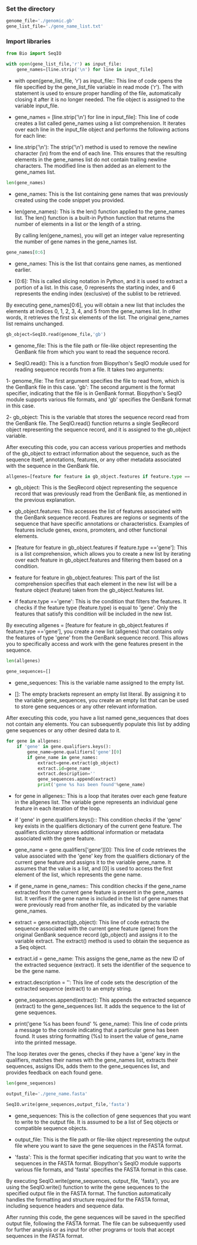 ### Set the directory

```python
genome_file='./genomic.gb'
gene_list_file='./gene_name_list.txt'
```

### Import libraries

```python
from Bio import SeqIO
```


```python
with open(gene_list_file,'r') as input_file:
    gene_names=[line.strip('\n') for line in input_file]
```

* with open(gene_list_file, 'r') as input_file:: This line of code opens the file specified by the gene_list_file variable in read mode ('r'). The with statement is used to ensure proper handling of the file, automatically closing it after it is no longer needed. The file object is assigned to the variable input_file.

* gene_names = [line.strip('\n') for line in input_file]: This line of code creates a list called gene_names using a list comprehension. It iterates over each line in the input_file object and performs the following actions for each line:

* line.strip('\n'): The strip('\n') method is used to remove the newline character (\n) from the end of each line. This ensures that the resulting elements in the gene_names list do not contain trailing newline characters.
The modified line is then added as an element to the gene_names list.


```python
len(gene_names)
```
* gene_names: This is the list containing gene names that was previously created using the code snippet you provided.

* len(gene_names): This is the len() function applied to the gene_names list. The len() function is a built-in Python function that returns the number of elements in a list or the length of a string.

  By calling len(gene_names), you will get an integer value representing the number of gene names in the gene_names list. 


```python
gene_names[0:6]
```
* gene_names: This is the list that contains gene names, as mentioned earlier.

* [0:6]: This is called slicing notation in Python, and it is used to extract a portion of a list. In this case, 0 represents the starting index, and 6 represents the ending index (exclusive) of the sublist to be retrieved.

By executing gene_names[0:6], you will obtain a new list that includes the elements at indices 0, 1, 2, 3, 4, and 5 from the gene_names list. In other words, it retrieves the first six elements of the list. The original gene_names list remains unchanged.


```python
gb_object=SeqIO.read(genome_file,'gb')
```
* genome_file: This is the file path or file-like object representing the GenBank file from which you want to read the sequence record.

* SeqIO.read(): This is a function from Biopython's SeqIO module used for reading sequence records from a file. It takes two arguments:

1- genome_file: The first argument specifies the file to read from, which is the GenBank file in this case.
'gb': The second argument is the format specifier, indicating that the file is in GenBank format. Biopython's SeqIO module supports various file formats, and 'gb' specifies the GenBank format in this case.

2- gb_object: This is the variable that stores the sequence record read from the GenBank file. The SeqIO.read() function returns a single SeqRecord object representing the sequence record, and it is assigned to the gb_object variable.

After executing this code, you can access various properties and methods of the gb_object to extract information about the sequence, such as the sequence itself, annotations, features, or any other metadata associated with the sequence in the GenBank file.


```python
allgenes=[feature for feature in gb_object.features if feature.type =='gene']
```
* gb_object: This is the SeqRecord object representing the sequence record that was previously read from the GenBank file, as mentioned in the previous explanation.

* gb_object.features: This accesses the list of features associated with the GenBank sequence record. Features are regions or segments of the sequence that have specific annotations or characteristics. Examples of features include genes, exons, promoters, and other functional elements.

* [feature for feature in gb_object.features if feature.type =='gene']: This is a list comprehension, which allows you to create a new list by iterating over each feature in gb_object.features and filtering them based on a condition.

* feature for feature in gb_object.features: This part of the list comprehension specifies that each element in the new list will be a feature object (feature) taken from the gb_object.features list.

* if feature.type =='gene': This is the condition that filters the features. It checks if the feature type (feature.type) is equal to 'gene'. Only the features that satisfy this condition will be included in the new list.

By executing allgenes = [feature for feature in gb_object.features if feature.type =='gene'], you create a new list (allgenes) that contains only the features of type 'gene' from the GenBank sequence record. This allows you to specifically access and work with the gene features present in the sequence.


```python
len(allgenes)
```

```python
gene_sequences=[]
```
* gene_sequences: This is the variable name assigned to the empty list.

* []: The empty brackets represent an empty list literal. By assigning it to the variable gene_sequences, you create an empty list that can be used to store gene sequences or any other relevant information.

After executing this code, you have a list named gene_sequences that does not contain any elements. You can subsequently populate this list by adding gene sequences or any other desired data to it.

```python
for gene in allgenes:
    if 'gene' in gene.qualifiers.keys():
        gene_name=gene.qualifiers['gene'][0]
        if gene_name in gene_names:
            extract=gene.extract(gb_object)
            extract.id=gene_name
            extract.description=''
            gene_sequences.append(extract)
            print('gene %s has been found'%gene_name)
```
* for gene in allgenes:: This is a loop that iterates over each gene feature in the allgenes list. The variable gene represents an individual gene feature in each iteration of the loop.

* if 'gene' in gene.qualifiers.keys():: This condition checks if the 'gene' key exists in the qualifiers dictionary of the current gene feature. The qualifiers dictionary stores additional information or metadata associated with the gene feature.

* gene_name = gene.qualifiers['gene'][0]: This line of code retrieves the value associated with the 'gene' key from the qualifiers dictionary of the current gene feature and assigns it to the variable gene_name. It assumes that the value is a list, and [0] is used to access the first element of the list, which represents the gene name.

* if gene_name in gene_names:: This condition checks if the gene_name extracted from the current gene feature is present in the gene_names list. It verifies if the gene name is included in the list of gene names that were previously read from another file, as indicated by the variable gene_names.

* extract = gene.extract(gb_object): This line of code extracts the sequence associated with the current gene feature (gene) from the original GenBank sequence record (gb_object) and assigns it to the variable extract. The extract() method is used to obtain the sequence as a Seq object.

* extract.id = gene_name: This assigns the gene_name as the new ID of the extracted sequence (extract). It sets the identifier of the sequence to be the gene name.

* extract.description = '': This line of code sets the description of the extracted sequence (extract) to an empty string.

* gene_sequences.append(extract): This appends the extracted sequence (extract) to the gene_sequences list. It adds the sequence to the list of gene sequences.

* print('gene %s has been found' % gene_name): This line of code prints a message to the console indicating that a particular gene has been found. It uses string formatting (%s) to insert the value of gene_name into the printed message.

The loop iterates over the genes, checks if they have a 'gene' key in the qualifiers, matches their names with the gene_names list, extracts their sequences, assigns IDs, adds them to the gene_sequences list, and provides feedback on each found gene.


```python
len(gene_sequences)
```

```python
output_file='./gene_name.fasta'
```


```python
SeqIO.write(gene_sequences,output_file,'fasta')
```
* gene_sequences: This is the collection of gene sequences that you want to write to the output file. It is assumed to be a list of Seq objects or compatible sequence objects.

* output_file: This is the file path or file-like object representing the output file where you want to save the gene sequences in the FASTA format.

* 'fasta': This is the format specifier indicating that you want to write the sequences in the FASTA format. Biopython's SeqIO module supports various file formats, and 'fasta' specifies the FASTA format in this case.

By executing SeqIO.write(gene_sequences, output_file, 'fasta'), you are using the SeqIO.write() function to write the gene sequences to the specified output file in the FASTA format. The function automatically handles the formatting and structure required for the FASTA format, including sequence headers and sequence data.

After running this code, the gene sequences will be saved in the specified output file, following the FASTA format. The file can be subsequently used for further analysis or as input for other programs or tools that accept sequences in the FASTA format.



  


